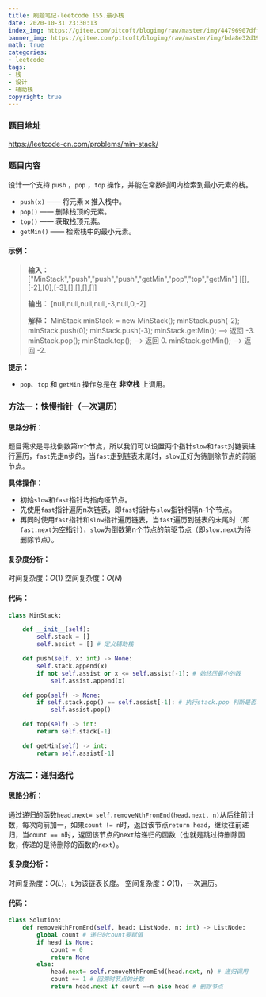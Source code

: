 ```yaml
---
title: 刷题笔记-leetcode 155.最小栈
date: 2020-10-31 23:30:13
index_img: https://gitee.com/pitcoft/blogimg/raw/master/img/44796907dffa07a472349d5f22b949b8 (1).jpg
banner_img: https://gitee.com/pitcoft/blogimg/raw/master/img/bda8e32d19707e8ac881c6a8ee9cd733.jpg
math: true
categories:
- leetcode
tags:
- 栈
- 设计
- 辅助栈
copyright: true
---
```

### 题目地址
<https://leetcode-cn.com/problems/min-stack/>

### 题目内容

设计一个支持 `push` ，`pop` ，`top` 操作，并能在常数时间内检索到最小元素的栈。

- `push(x)` —— 将元素 x 推入栈中。
- `pop()` —— 删除栈顶的元素。
- `top()` —— 获取栈顶元素。
- `getMin()` —— 检索栈中的最小元素。

#### 示例：

> **输入：**
> ["MinStack","push","push","push","getMin","pop","top","getMin"]
> [[],[-2],[0],[-3],[],[],[],[]]
> 
> **输出：**
> [null,null,null,null,-3,null,0,-2]
> 
> **解释：**
> MinStack minStack = new MinStack();
> minStack.push(-2);
> minStack.push(0);
> minStack.push(-3);
> minStack.getMin();   --> 返回 -3.
> minStack.pop();
> minStack.top();      --> 返回 0.
> minStack.getMin();   --> 返回 -2.

**提示：**

- `pop`、`top` 和 `getMin` 操作总是在 **非空栈** 上调用。

### 方法一：快慢指针（一次遍历）
#### 思路分析：
题目需求是寻找倒数第n个节点，所以我们可以设置两个指针`slow`和`fast`对链表进行遍历，`fast`先走n步的，当`fast`走到链表末尾时，`slow`正好为待删除节点的前驱节点。

**具体操作：**

- 初始`slow`和`fast`指针均指向哑节点。
- 先使用`fast`指针遍历n次链表，即`fast`指针与`slow`指针相隔n-1个节点。
- 再同时使用`fast`指针和`slow`指针遍历链表，当`fast`遍历到链表的末尾时（即`fast.next`为空指针），`slow`为倒数第n个节点的前驱节点（即`slow.next`为待删除节点）。

#### 复杂度分析：
时间复杂度：$O(1)$
空间复杂度：$O(N)$

#### 代码：
```python
class MinStack:

    def __init__(self):
        self.stack = []
        self.assist = [] # 定义辅助栈

    def push(self, x: int) -> None:
        self.stack.append(x)
        if not self.assist or x <= self.assist[-1]: # 始终压最小的数
            self.assist.append(x)

    def pop(self) -> None:
        if self.stack.pop() == self.assist[-1]: # 执行stack.pop 判断是否与辅助栈最小值相等
            self.assist.pop()

    def top(self) -> int:
        return self.stack[-1]

    def getMin(self) -> int:
        return self.assist[-1]
```
### 方法二：递归迭代
#### 思路分析：
通过递归的函数`head.next= self.removeNthFromEnd(head.next, n)`从后往前计数，每次向前加一，如果`count != n`时，返回该节点`return head`，继续往前递归，当`count == n`时，返回该节点的`next`给递归的函数（也就是跳过待删除函数，传递的是待删除的函数的`next`）。
#### 复杂度分析：

时间复杂度：$O(L)$，`L`为该链表长度。
空间复杂度：$O(1)$，一次遍历。

#### 代码：

```python
class Solution:
    def removeNthFromEnd(self, head: ListNode, n: int) -> ListNode:
        global count # 递归时count要赋值
        if head is None:
            count = 0
            return None
        else:
            head.next= self.removeNthFromEnd(head.next, n) # 递归调用
            count += 1 # 回溯时节点的计数
            return head.next if count ==n else head # 删除节点
```